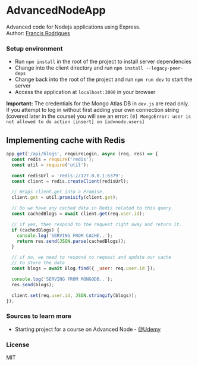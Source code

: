 # AdvancedNodeApp

Advanced code for Nodejs applications using Express.  
Author: [Francis Rodrigues](https://github.com/francisrod01)

### Setup environment

- Run `npm install` in the root of the project to install server dependencies
- Change into the client directory and run `npm install --legacy-peer-deps`
- Change back into the root of the project and run `npm run dev` to start the server
- Access the application at `localhost:3000` in your browser

**Important:**
The credentials for the Mongo Atlas DB in `dev.js` are read only. If you attempt to log in without first adding your own connection string (covered later in the course) you will see an error: `[0] MongoError: user is not allowed to do action [insert] on [advnode.users]`


## Implementing cache with Redis

```js
app.get('/api/blogs', requireLogin, async (req, res) => {
  const redis = require('redis');
  const util = require('util');

  const redisUrl = 'redis://127.0.0.1:6379';
  const client = redis.createClient(redisUrl);

  // Wraps client.get into a Promise.
  client.get = util.promisify(client.get);

  // Do we have any cached data in Redis related to this query.
  const cachedBlogs = await client.get(req.user.id);

  // if yes, then respond to the request right away and return it.
  if (cachedBlogs) {
    console.log('SERVING FROM CACHE..');
    return res.send(JSON.parse(cachedBlogs));
  }

  // if no, we need to respond to request and update our cache
  // to store the data
  const blogs = await Blog.find({ _user: req.user.id });

  console.log('SERVING FROM MONGODB..');
  res.send(blogs);

  client.set(req.user.id, JSON.stringify(blogs));
});
```

### Sources to learn more

- Starting project for a course on Advanced Node - [@Udemy][1]

### License

MIT


[1]: https://github.com/StephenGrider/AdvancedNodeStarter
